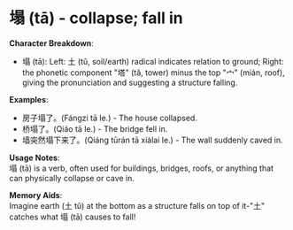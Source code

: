 # **塌 (tā) - collapse; fall in**

**Character Breakdown**:  
- 塌 (tā): Left: 土 (tǔ, soil/earth) radical indicates relation to ground; Right: the phonetic component "塔" (tǎ, tower) minus the top "宀" (mián, roof), giving the pronunciation and suggesting a structure falling.

**Examples**:  
- 房子塌了。(Fángzi tā le.) - The house collapsed.  
- 桥塌了。(Qiáo tā le.) - The bridge fell in.  
- 墙突然塌下来了。(Qiáng tūrán tā xiàlai le.) - The wall suddenly caved in.

**Usage Notes**:  
塌 (tā) is a verb, often used for buildings, bridges, roofs, or anything that can physically collapse or cave in.

**Memory Aids**:  
Imagine earth (土 tǔ) at the bottom as a structure falls on top of it-"土" catches what 塌 (tā) causes to fall!